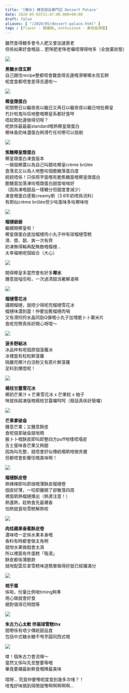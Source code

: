 ```yaml
---
title: '[糖水] 糖宮甜品專門店 Dessert Palace'
date: 2020-05-03T21:47:00.000+08:00
draft: false
aliases: [ "/2020/05/dessert-palace.html" ]
tags : [flavor - 螞蟻族, enthusiasm - 黃色經濟圈]
---
```


雖然食得糖多會令人肥又會加速衰老  
但係如果好食嘅話... 肥咪肥老咪老囉唔理得咁多（全放棄狀態）  

![](/images/dessertpalace.jpg)

**黑糖水信玄餅**  
自己跟住recipe整都唔會難食得去邊嘅滑嘟嘟水信玄餅  
呢度食都唔會差得去邊啦～  

![](/images/dessertpalace1.jpg)

**椰皇燉蛋白**  
呢間嘢日以繼夜夜以繼日又再日以繼夜夜以繼日咁批椰皇  
冇計啦鬼叫佢哋整嘅椰皇系都好食咩  
唔起勢批邊做得切呀？  
呢款係最最最standard嘅熱椰皇燉蛋白  
椰味香奶味濃蛋白夠滑冇任何嘢可以挑剔  

![](/images/dessertpalace2.jpg)

**焦糖椰皇燉蛋白**  
椰皇燉蛋白凍食版本  
一揭個椰蓋以為自己叫錯咗椰皇crème brûlée  
食落去又以為人哋整咗個脆糖落蛋白度  
統統唔係！只係照字面嘅有脆焦糖面嘅椰皇燉蛋白  
脆糖面加落凍咗嘅燉蛋白甜度啱啱好  
（因為凍嘅甜品一樣糖分但甜度會減少）  
凍食嘅蛋白感覺creamy啲（3.6牛奶唔係流料）  
有啲似crème brûlée但少咗蛋味多咗椰味咁  

![](/images/dessertpalace3.jpg)

**榴槤爺爺**  
繼續開椰皇啦！  
椰皇燉蛋白底加榴槤肉小丸子仲有球榴槤雪糕  
滑、漿、韌、爽一次有齊  
奶凍無得輸再配無敵嘅榴槤...  
太幸福喇呢個組合（大心）  

![](/images/dessertpalace4.jpg)

開得椰皇多當然會有好多**椰水**  
鍾意就嗌佢啦，一次過清甜消暑解渴嘛  

![](/images/dessertpalace5.jpg)

**榴槤雪花冰**  
講開榴槤，就唔少得呢兜榴槤雪花冰  
榴槤味濃到震！仲要加舊榴槤肉喎  
又有滑捋捋水晶同勁Q彈嘅小丸子加埋脆卜卜粟米片  
食呢兜嘢真係好開心呀喂～  

![](/images/dessertpalace6.jpg)

**菠多野結冰**  
冰品仲有呢個原個菠蘿冰  
冰裡面有粒粒鮮菠蘿  
隔離兜椰汁白涼粉又有原片鮮菠蘿  
足料到爆燈呢！  

![](/images/dessertpalace7.jpg)

**楊枝甘露雪花冰**  
椰奶芒果汁 x 芒果雪花冰 x 芒果粒 x 柚子  
咪就係超凍版嘅楊枝甘露囉呵呵（廢話真係好廢囉）  

![](/images/dessertpalace8.jpg)

**芒果拿破侖**  
鍾意芒果；又鍾意酥皮  
食呢個拿破侖就啱晒  
脹卜卜嘅酥皮即叫即整四方puff咁樣唔塌皮  
吉士蛋味香芒果又夠甜  
因為叫先整，就唔會好似傳統嗰啲咁做夾層  
但都唔會影響佢嘅美味啊！  

![](/images/dessertpalace9.jpg)

**榴槤酥皮卷**  
熱辣辣即叫即焗嘅薄酥皮榴槤卷  
個皮好薄，一咬即離開了卻散落四周  
裡面啲熱榴槤爆出（熱燙注意！）  
熱還熱，趁熱食先最爆香  
怕熱就食啖雪糕解熱啦  

![](/images/dessertpalace10.jpg)

**肉桂蘋果香蕉酥皮卷**  
濃味唔一定係水果本身嘅  
香料有時都會做主角啊  
就咁水果做餡會太濕  
所以裡面有件蛋糕「吸濕」  
酥皮都係薄脆款  
就咁配雲尼拿雪糕味道簡單做得好就已經攞滿分  

![](/images/dessertpalace11.jpg)

**梳乎厘**  
係啦，份量比例啱timing夠準  
用心做就會好食  
絕對值得花時間等  

![](/images/dessertpalace12.jpg)

**朱古力心太軟 伴兩球雪糕thx**  
間嘢係有唔少傳統甜品食  
包括中式糖水糖不甩芋圓同西式嘅  

![](/images/dessertpalace13.jpg)

嗱！個朱古力會流㗎～  
當然又係叫先至整要等嘅  
畢竟要襯最新鮮食嗰陣最美味  
  
喂呀... 究竟仲要嚟呢度食到幾多次啫？！  
咁鬼好味搞到得閒就嚟啊啊啊啊啊...
